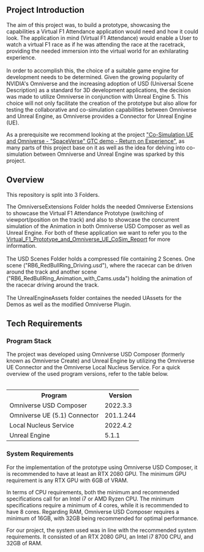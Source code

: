 <h2>Project Introduction</h2>
The aim of this project was, to build a prototype, showcasing the capabilities a Virtual F1 Attendance application would need and how it could look. The application in mind (Virtual F1 Attendance) would enable a User to watch a virtual F1 race as if he was attending the race at the racetrack, providing the needed immersion into the virtual world for an exhilarating experience.
<br></br>
In order to accomplish this, the choice of a suitable game engine for development needs to be determined. Given the growing popularity of NVIDIA's Omniverse and the increasing adoption of USD (Universal Scene Description) as a standard for 3D development applications, the decision was made to utilize Omniverse in conjunction with Unreal Engine 5. This choice will not only facilitate the creation of the prototype but also allow for testing the collaborative and co-simulation capabilities between Omniverse and Unreal Engine, as Omniverse provides a Connector for Unreal Engine (UE). 

As a prerequisite we recommend looking at the project <a href="https://dev.epicgames.com/community/learning/tutorials/e9EJ/unreal-engine-co-simulation-ue-and-omniverse-spaceverse-gtc-demo-return-on-experience">"Co-Simulation UE and Omniverse - "SpaceVerse" GTC demo - Return on Experience"</a>, as many parts of this project base on it as well as the idea for delving into co-simulation between Omniverse and Unreal Engine was sparked by this project.


<h2>Overview</h2>
This repository is split into 3 Folders. 

The OmniverseExtensions Folder holds the needed Omniverse Extensions to showcase the Virtual F1 Attendance Prototype (switching of viewport/position on the track) and also to showcase the concurrent simulation of the Animation in both Omniverse USD Composer as well as Unreal Engine. For both of these application we want to refer you to the <a href="https://github.com/itsthestranger/omni-virtual-f1-prototype/blob/main/Virtual_F1_Prototype_and_Omniverse_UE_CoSim_Report.pdf">Virtual_F1_Prototype_and_Omniverse_UE_CoSim_Report</a> for more information.
<br></br>
The USD Scenes Folder holds a compressed file containing 2 Scenes. One scene ("RB6_RedBullRing_Driving.usd"), where the racecar can be driven around the track and another scene ("RB6_RedBullRing_Animation_with_Cams.usda") holding the animation of the racecar driving around the track.
<br></br>
The UnrealEngineAssets folder containes the needed UAssets for the Demos as well as the modified Omniverse Plugin.


<h2>Tech Requirements</h2>

<h3>Program Stack</h3>
The project was developed using Omniverse USD Composer (formerly known as Omniverse Create) and Unreal Engine by utilizing the Omniverse UE Connector and the Omniverse Local Nucleus Service. For a quick overview of the used program versions, refer to the table below.
<br></br>

<table>
  <tr>
    <th>Program</th>
    <th>Version</th>
  </tr>
  <tr>
    <td>Omniverse USD Composer</td>
    <td>2022.3.3</td>
  </tr>
  <tr>
    <td>Omniverse UE (5.1) Connector</td>
    <td>201.1.244</td>
  </tr>
  <tr>
    <td>Local Nucleus Service</td>
    <td>2022.4.2</td>
  </tr>
  <tr>
    <td>Unreal Engine</td>
    <td>5.1.1</td>
  </tr>
</table>

<h3>System Requirements</h3>
For the implementation of the prototype using Omniverse USD Composer, it is recommended to have at least an RTX 2080 GPU. The minimum GPU requirement is any RTX GPU with 6GB of VRAM.

In terms of CPU requirements, both the minimum and recommended specifications call for an Intel i7 or AMD Ryzen CPU. The minimum specifications require a minimum of 4 cores, while it is recommended to have 8 cores.
Regarding RAM, Omniverse USD Composer requires a minimum of 16GB, with 32GB being recommended for optimal performance.

For our project, the system used was in line with the recommended system requirements. It consisted of an RTX 2080 GPU, an Intel i7 8700 CPU, and 32GB of RAM.
